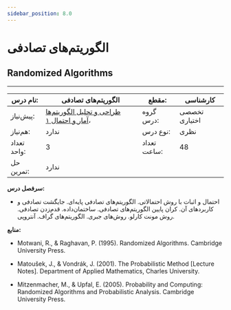 ```yaml
---
sidebar_position: 8.0
---
```

# الگوریتم‌های تصادفی
## Randomized Algorithms
_______________________________________________________________________________
| نام درس:    | الگوریتم‌های تصادفی                                                                                                                        | مقطع:       | کارشناسی      |
| ----------- | ------------------------------------------------------------------------------------------------------------------------------------------ | ----------- | ------------- |
| پیش‌نیاز:   | [طراحی و تحلیل الگوریتم‌ها](../mandatory/Design-and-Analysis-of-Algorithms.md) ،[آمار و احتمال ۱](../base/Probability-and-Statistics-I.md) | گروه درس:   | تخصصی اختیاری |
| هم‌نیاز:    | ندارد                                                                                                                                      | نوع درس:    | نظری          |
| تعداد واحد: | 3                                                                                                                                          | تعداد ساعت: | 48            |
| حل تمرین:   |  ندارد                                                                                                                                     |             |               |

**سرفصل درس:**


- احتمال و اثبات با روش احتمالاتی. الگوریتم‌های تصادفی پایه‌ای. جایگشت تصادفی و کاربردهای‌ آن. کران پایین الگوریتم‌های تصادفی. ساختمان‌داده. قدم‌زدن تصادفی. روش مونت کارلو. روش‌های جبری. الگوریتم‌های گراف. آنتروپی.


**منابع:**


- Motwani, R., & Raghavan, P. (1995). Randomized Algorithms. Cambridge University Press.

- Matoušek, J., & Vondrák, J. (2001). The Probabilistic Method [Lecture Notes]. Department of Applied Mathematics, Charles University.

- Mitzenmacher, M., & Upfal, E. (2005). Probability and Computing: Randomized Algorithms and Probabilistic Analysis. Cambridge University Press.
